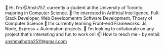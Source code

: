 👋 Hi, I’m @Ansh757, currently a student at the University of Toronto, majoring in Computer Science.
👀 I’m interested in Artificial Intelligence, Full-Stack Developer, Web Developmentm Software Development, Thoery of Computer Science
🌱 I’m currently learning Front-end Frameworks: Js, Node, Express + Automation projects. 
💞️ I’m looking to collaborate on any project that's interesting and fun to work on! 
📫 How to reach me - by email: anshmalhotra2511@gmail.com

<!---
Ansh757/Ansh757 is a ✨ special ✨ repository because its `README.md` (this file) appears on your GitHub profile.
You can click the Preview link to take a look at your changes.
--->
